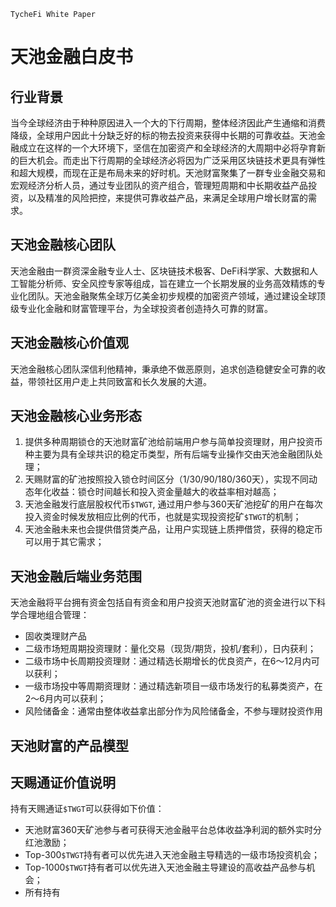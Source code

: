 `TycheFi White Paper`

# 天池金融白皮书

## 行业背景
当今全球经济由于种种原因进入一个大的下行周期，整体经济因此产生通缩和消费降级，全球用户因此十分缺乏好的标的物去投资来获得中长期的可靠收益。天池金融成立在这样的一个大环境下，坚信在加密资产和全球经济的大周期中必将孕育新的巨大机会。而走出下行周期的全球经济必将因为广泛采用区块链技术更具有弹性和超大规模，而现在正是布局未来的好时机。天池财富聚集了一群专业金融交易和宏观经济分析人员，通过专业团队的资产组合，管理短周期和中长期收益产品投资，以及精准的风险把控，来提供可靠收益产品，来满足全球用户增长财富的需求。

## 天池金融核心团队

天池金融由一群资深金融专业人士、区块链技术极客、DeFi科学家、大数据和人工智能分析师、安全风控专家等组成，旨在建立一个长期发展的业务高效精炼的专业化团队。天池金融聚焦全球万亿美金初步规模的加密资产领域，通过建设全球顶级专业化金融和财富管理平台，为全球投资者创造持久可靠的财富。

## 天池金融核心价值观

天池金融核心团队深信利他精神，秉承绝不做恶原则，追求创造稳健安全可靠的收益，带领社区用户走上共同致富和长久发展的大道。

## 天池金融核心业务形态

1. 提供多种周期锁仓的天池财富矿池给前端用户参与简单投资理财，用户投资币种主要为具有全球共识的稳定币类型，所有后端专业操作交由天池金融团队处理；
2. 天赐财富的矿池按照投入锁仓时间区分（1/30/90/180/360天），实现不同动态年化收益：锁仓时间越长和投入资金量越大的收益率相对越高；
3. 天池金融发行底层股权代币`$TWGT`, 通过用户参与360天矿池挖矿的用户在每次投入资金时候发放相应比例的代币，也就是实现投资挖矿`$TWGT`的机制；
4. 天池金融未来也会提供借贷类产品，让用户实现链上质押借贷，获得的稳定币可以用于其它需求；

## 天池金融后端业务范围
天池金融将平台拥有资金包括自有资金和用户投资天池财富矿池的资金进行以下科学合理地组合管理：
- 固收类理财产品
- 二级市场短周期投资理财：量化交易（现货/期货，投机/套利），日内获利；
- 二级市场中长周期投资理财：通过精选长期增长的优良资产，在6～12月内可以获利；
- 一级市场投中等周期资理财：通过精选新项目一级市场发行的私募类资产，在2～6月内可以获利；
- 风险储备金：通常由整体收益拿出部分作为风险储备金，不参与理财投资作用

## 天池财富的产品模型

## 天赐通证价值说明

持有天赐通证`$TWGT`可以获得如下价值：
- 天池财富360天矿池参与者可获得天池金融平台总体收益净利润的额外实时分红池激励；
- Top-300`$TWGT`持有者可以优先进入天池金融主导精选的一级市场投资机会；
- Top-1000`$TWGT`持有者可以优先进入天池金融主导建设的高收益产品参与机会；
- 所有持有


